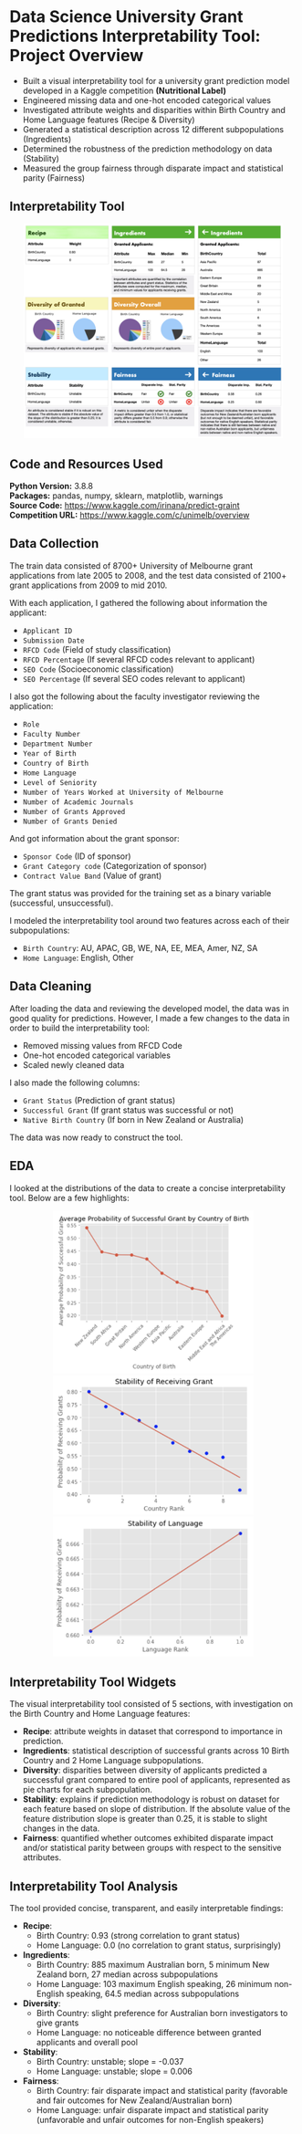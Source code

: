 
# Data Science University Grant Predictions Interpretability Tool: Project Overview

- Built a visual interpretability tool for a university grant prediction model developed in a Kaggle competition **(Nutritional Label)**
- Engineered missing data and one-hot encoded categorical values
- Investigated attribute weights and disparities within Birth Country and Home Language features (Recipe & Diversity)
- Generated a statistical description across 12 different subpopulations (Ingredients)
- Determined the robustness of the prediction methodology on data (Stability)
- Measured the group fairness through disparate impact and statistical parity (Fairness)

## Interpretability Tool
<p align="center"><img alt="Nutritional Label" src="nutritional_label.png" width="90%"></p>


## Code and Resources Used

**Python Version:** 3.8.8\
**Packages:** pandas, numpy, sklearn, matplotlib, warnings\
**Source Code:** https://www.kaggle.com/irinana/predict-graint \
**Competition URL:** https://www.kaggle.com/c/unimelb/overview


## Data Collection

The train data consisted of 8700+ University of Melbourne grant applications from late 2005 to 2008, and
the test data consisted of 2100+ grant applications from 2009 to mid 2010.

With each application, I gathered the following about information the applicant:
- `Applicant ID`
- `Submission Date`
- `RFCD Code` (Field of study classification)
- `RFCD Percentage` (If several RFCD codes relevant to applicant)
- `SEO Code` (Socioeconomic classification)
- `SEO Percentage` (If several SEO codes relevant to applicant)

I also got the following about the faculty investigator reviewing the application:
- `Role`
- `Faculty Number`
- `Department Number`
- `Year of Birth`
- `Country of Birth`
- `Home Language`
- `Level of Seniority`
- `Number of Years Worked at University of Melbourne`
- `Number of Academic Journals`
- `Number of Grants Approved`
- `Number of Grants Denied`

And got information about the grant sponsor:
- `Sponsor Code` (ID of sponsor)
- `Grant Category code` (Categorization of sponsor)
- `Contract Value Band` (Value of grant)

The grant status was provided for the training set as a binary variable (successful, unsuccessful).

I modeled the interpretability tool around two features across each of their subpopulations:
- `Birth Country`: AU, APAC, GB, WE, NA, EE, MEA, Amer, NZ, SA
- `Home Language`: English, Other
## Data Cleaning

After loading the data and reviewing the developed model, the data was in good quality for predictions.
However, I made a few changes to the data in order to build the interpretability tool:
- Removed missing values from RFCD Code
- One-hot encoded categorical variables
- Scaled newly cleaned data

I also made the following columns:
- `Grant Status` (Prediction of grant status)
- `Successful Grant` (If grant status was successful or not)
- `Native Birth Country` (If born in New Zealand or Australia)

The data was now ready to construct the tool.
## EDA

I looked at the distributions of the data to create a concise interpretability tool.
Below are a few highlights:

<p align="center">
  <img alt="Average Prob of Successful Grant by Birth Country" src="avgprob_successfulgrant_country.png" width="70%">
  <img alt="Stability based on Home Country Distribution" src="stability_country.png" width="70%">
  <img alt="Stability based on Home Language Distribution" src="stability_language.png" width="70%">
</p>

## Interpretability Tool Widgets

The visual interpretability tool consisted of 5 sections, with investigation on the Birth Country and Home Language features:

- **Recipe**: attribute weights in dataset that correspond to importance in prediction.
- **Ingredients**: statistical description of successful grants across 10 Birth Country and 2 Home Language subpopulations.
- **Diversity**: disparities between diversity of applicants predicted a successful grant compared to entire pool of applicants, represented as pie charts for each subpopulation.
- **Stability**: explains if prediction methodology is robust on dataset for each feature based on slope of distribution. If the absolute value of the feature distribution slope is greater than 0.25, it is stable to slight changes in the data.
- **Fairness**: quantified whether outcomes exhibited disparate impact and/or statistical parity between groups with respect to the sensitive attributes.

## Interpretability Tool Analysis

The tool provided concise, transparent, and easily interpretable findings:
- **Recipe**:
    - Birth Country: 0.93 (strong correlation to grant status)
    - Home Language: 0.0 (no correlation to grant status, surprisingly)
- **Ingredients**:
    - Birth Country: 885 maximum Australian born, 5 minimum New Zealand born, 27 median across subpopulations
    - Home Language: 103 maximum English speaking, 26 minimum non-English speaking, 64.5 median across subpopulations
- **Diversity**:
    - Birth Country: slight preference for Australian born investigators to give grants
    - Home Language: no noticeable difference between granted applicants and overall pool
- **Stability**:
    - Birth Country: unstable; slope = -0.037
    - Home Language: unstable; slope = 0.006
- **Fairness**:
    - Birth Country: fair disparate impact and statistical parity (favorable and fair outcomes for New Zealand/Australian born)
    - Home Language: unfair disparate impact and statistical parity (unfavorable and unfair outcomes for non-English speakers)
